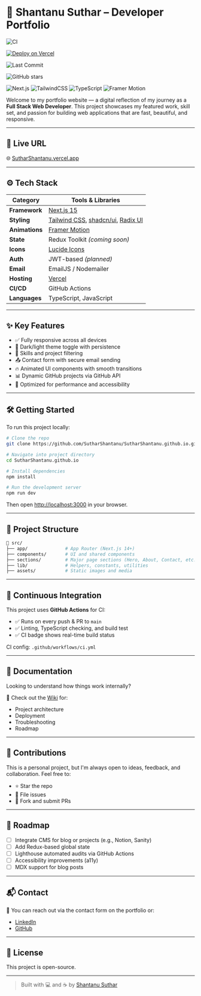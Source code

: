 # 💼 Shantanu Suthar – Developer Portfolio

<!-- CI Badge -->
![CI](https://github.com/SutharShantanu/SutharShantanu.github.io/actions/workflows/ci.yml/badge.svg?branch=main)

<!-- Deploy Badge -->
[![Deploy on Vercel](https://img.shields.io/badge/Deployed%20on-Vercel-black?logo=vercel)](https://SutharShantanu.vercel.app)

<!-- Last Commit -->
![Last Commit](https://img.shields.io/github/last-commit/SutharShantanu/SutharShantanu.github.io?)

<!-- Stars -->
![GitHub stars](https://img.shields.io/github/stars/SutharShantanu/SutharShantanu.github.io)

<!-- Tech stack (Optional aesthetic badges) -->
![Next.js](https://img.shields.io/badge/Next.js-000?logo=nextdotjs)
![TailwindCSS](https://img.shields.io/badge/TailwindCSS-38bdf8?logo=tailwindcss&logoColor=white)
![TypeScript](https://img.shields.io/badge/TypeScript-3178c6?logo=typescript&logoColor=white)
![Framer Motion](https://img.shields.io/badge/Framer%20Motion-black?logo=framer&logoColor=white)

Welcome to my portfolio website — a digital reflection of my journey as a **Full Stack Web Developer**. This project showcases my featured work, skill set, and passion for building web applications that are fast, beautiful, and responsive.

---

## 🔗 Live URL

🌐 [SutharShantanu.vercel.app](https://SutharShantanu.vercel.app)

---

## ⚙️ Tech Stack

| Category       | Tools & Libraries                                |
|----------------|--------------------------------------------------|
| **Framework**   | [Next.js 15](https://nextjs.org/)                |
| **Styling**     | [Tailwind CSS](https://tailwindcss.com/), [shadcn/ui](https://ui.shadcn.com/), [Radix UI](https://www.radix-ui.com/) |
| **Animations**  | [Framer Motion](https://www.framer.com/motion/) |
| **State**       | Redux Toolkit *(coming soon)*                    |
| **Icons**       | [Lucide Icons](https://lucide.dev/)              |
| **Auth**        | JWT-based *(planned)*                            |
| **Email**       | EmailJS / Nodemailer                             |
| **Hosting**     | [Vercel](https://vercel.com/)                    |
| **CI/CD**       | GitHub Actions                                   |
| **Languages**   | TypeScript, JavaScript                          |

---

## ✨ Key Features

- ✅ Fully responsive across all devices
- 🌙 Dark/light theme toggle with persistence
- 🎯 Skills and project filtering
- 📤 Contact form with secure email sending
- 🔥 Animated UI components with smooth transitions
- 📊 Dynamic GitHub projects via GitHub API
- 🚀 Optimized for performance and accessibility

---

## 🛠️ Getting Started

To run this project locally:

```bash
# Clone the repo
git clone https://github.com/SutharShantanu/SutharShantanu.github.io.git

# Navigate into project directory
cd SutharShantanu.github.io

# Install dependencies
npm install

# Run the development server
npm run dev
````

Then open [http://localhost:3000](http://localhost:3000) in your browser.

---

## 🧪 Project Structure

```bash
📁 src/
├── app/              # App Router (Next.js 14+)
├── components/       # UI and shared components
├── sections/         # Major page sections (Hero, About, Contact, etc.)
├── lib/              # Helpers, constants, utilities
├── assets/           # Static images and media
```

---

## 🔄 Continuous Integration

This project uses **GitHub Actions** for CI:

* ✅ Runs on every push & PR to `main`
* ✅ Linting, TypeScript checking, and build test
* ✅ CI badge shows real-time build status

CI config: `.github/workflows/ci.yml`

---

## 📘 Documentation

Looking to understand how things work internally?

📖 Check out the [Wiki](https://github.com/SutharShantanu/SutharShantanu.github.io/wiki) for:

* Project architecture
* Deployment
* Troubleshooting
* Roadmap

---

## 🤝 Contributions

This is a personal project, but I'm always open to ideas, feedback, and collaboration. Feel free to:

* ⭐ Star the repo
* 🐛 File issues
* 🍴 Fork and submit PRs

---

## 🧭 Roadmap

* [ ] Integrate CMS for blog or projects (e.g., Notion, Sanity)
* [ ] Add Redux-based global state
* [ ] Lighthouse automated audits via GitHub Actions
* [ ] Accessibility improvements (a11y)
* [ ] MDX support for blog posts

---

## 📬 Contact

📨 You can reach out via the contact form on the portfolio or:

* [LinkedIn](https://www.linkedin.com/in/SutharShantanu)
* [GitHub](https://github.com/SutharShantanu)

---

## 📄 License

This project is open-source.

---

> Built with 💻 and ☕ by [Shantanu Suthar](https://SutharShantanu.vercel.app)
